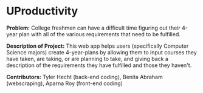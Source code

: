 # UProductivity

**Problem:** College freshmen can have a difficult time figuring out their 4-year plan with all of the various requirements that need to be fulfilled.

**Description of Project:** This web app helps users (specifically Computer Science majors) create 4-year-plans by allowing them to input courses they have taken, are taking, or are planning to take, and giving back a description of the requirements they have fulfilled and those they haven't.

**Contributors:** Tyler Hecht (back-end coding), Benita Abraham (webscraping), Aparna Roy (front-end coding)
